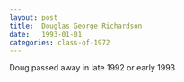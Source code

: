 ```yaml
---
layout: post
title:  Douglas George Richardson
date:   1993-01-01
categories: class-of-1972
---
```

Doug passed away in late 1992 or early 1993
